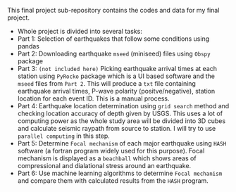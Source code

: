 This final project sub-repository contains the codes and data for my final project.
* Whole project is divided into several tasks:
* Part 1: Selection of earthquakes that follow some conditions using pandas
* Part 2: Downloading earthquake `mseed` (miniseed) files using `Obspy` package
* Part 3: `(not included here)` Picking earthquake arrival times at each station using `PyRocko` package which is a UI based software and the `mseed` files from `Part 2`. This will produce a `txt` file containing earthquake arrival times, P-wave polarity (positve/negative), station location for each event ID. This is a manual process.
* Part 4: Earthquake location determination using `grid search` method and checking location accuracy of depth given by USGS. This uses a lot of computing power as the whole study area will be divided into 3D cubes and calculate seismic raypath from source to station. I will try to use `parallel computing` in this step.
* Part 5: Determine `Focal mechanism` of each major earthquake using `HASH` software (a fortran program widely used for this purpose). Focal mechanism is displayed as a `beachball` which shows areas of compressional and dialational stress around an earthquake.
* Part 6: Use machine learning algorithms to determine `Focal mechanism` and compare them with calculated results from the `HASH` program.
